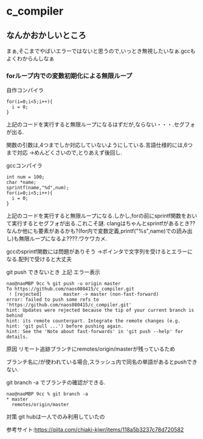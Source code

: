 # c_compiler

## なんかおかしいところ
まぁ,そこまでやばいエラーではないと思うので,いっとき無視したいなぁ.gccもよくわからんしなぁ

### forループ内での変数初期化による無限ループ
自作コンパイラ
```
for(i=0;i<5;i++){
  i = 0;
}
```
上記のコードを実行すると無限ループになるはずだが,ならない・・・.セグフォが出る.

関数の引数は,4つまでしか対応していないようにしている.言語仕様的には,6つまで対応
→めんどくさいので,とりあえず後回し.

gccコンパイラ

```
int num = 100;
char *name;
sprintf(name,"%d",num);
for(i=0;i<5;i++){
  i = 0;
}
```
上記のコードを実行すると無限ループになる.しかし,forの前にsprintf関数をおいて実行するとセグフォが出る.これこそ謎.
clangはちゃんとsprintfがあるとき??なんか他にも要素があるかも?(for内で変数定義,printf("%s",name)での読み出し)も無限ループになるよ????.ワケワカメ.

gccのsprintf関数には問題がありそう
→ポインタで文字列を受けるとエラーになる.配列で受けると大丈夫



git push できないとき
上記
エラー表示
```
nao@naoMBP 9cc % git push -u origin master
To https://github.com/naos080415/c_compiler.git
 ! [rejected]        master -> master (non-fast-forward)
error: failed to push some refs to 'https://github.com/naos080415/c_compiler.git'
hint: Updates were rejected because the tip of your current branch is behind
hint: its remote counterpart. Integrate the remote changes (e.g.
hint: 'git pull ...') before pushing again.
hint: See the 'Note about fast-forwards' in 'git push --help' for details.
```

原因
リモート追跡ブランチにremotes/origin/masterが残っているため

ブランチ名に/が使われている場合,スラッシュ内で同名の単語があるとpushできない.

git branch -a でブランチの確認ができる.

```
nao@naoMBP 9cc % git branch -a
* master
  remotes/origin/master
```

対策
git hubは一人でのみ利用していたの

参考サイト:https://qiita.com/chiaki-kjwr/items/118a5b3237c78d720582
